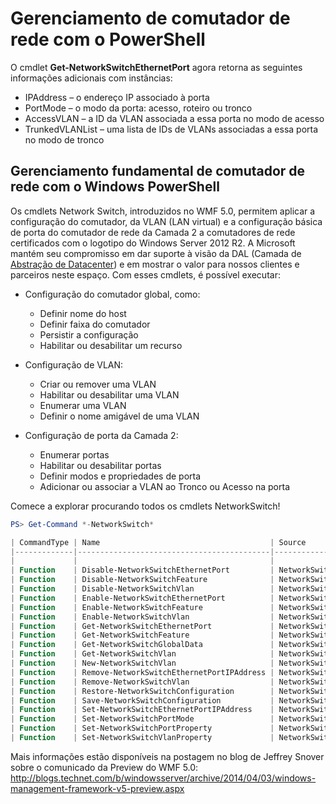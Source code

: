 # <a name="network-switch-management-with-powershell"></a>Gerenciamento de comutador de rede com o PowerShell

O cmdlet **Get-NetworkSwitchEthernetPort** agora retorna as seguintes informações adicionais com instâncias:

- IPAddress – o endereço IP associado à porta
- PortMode – o modo da porta: acesso, roteiro ou tronco
- AccessVLAN – a ID da VLAN associada a essa porta no modo de acesso
- TrunkedVLANList – uma lista de IDs de VLANs associadas a essa porta no modo de tronco

## <a name="fundamental-network-switch-management-with-windows-powershell"></a>Gerenciamento fundamental de comutador de rede com o Windows PowerShell

Os cmdlets Network Switch, introduzidos no WMF 5.0, permitem aplicar a configuração do comutador, da VLAN (LAN virtual) e a configuração básica de porta do comutador de rede da Camada 2 a comutadores de rede certificados com o logotipo do Windows Server 2012 R2. A Microsoft mantém seu compromisso em dar suporte à visão da DAL (Camada de [Abstração de Datacenter](http://technet.microsoft.com/en-us/cloud/dal.aspx)) e em mostrar o valor para nossos clientes e parceiros neste espaço. Com esses cmdlets, é possível executar:

- Configuração do comutador global, como:
    - Definir nome do host
    - Definir faixa do comutador
    - Persistir a configuração
    - Habilitar ou desabilitar um recurso

- Configuração de VLAN:
    - Criar ou remover uma VLAN
    - Habilitar ou desabilitar uma VLAN
    - Enumerar uma VLAN
    - Definir o nome amigável de uma VLAN

- Configuração de porta da Camada 2:
    - Enumerar portas
    - Habilitar ou desabilitar portas
    - Definir modos e propriedades de porta
    - Adicionar ou associar a VLAN ao Tronco ou Acesso na porta

Comece a explorar procurando todos os cmdlets NetworkSwitch!

```powershell
PS> Get-Command *-NetworkSwitch*

| CommandType | Name                                      | Source        |
|-------------|-------------------------------------------|---------------|
|             |                                           |               |
| Function    | Disable-NetworkSwitchEthernetPort         | NetworkSwitch |
| Function    | Disable-NetworkSwitchFeature              | NetworkSwitch |
| Function    | Disable-NetworkSwitchVlan                 | NetworkSwitch |
| Function    | Enable-NetworkSwitchEthernetPort          | NetworkSwitch |
| Function    | Enable-NetworkSwitchFeature               | NetworkSwitch |
| Function    | Enable-NetworkSwitchVlan                  | NetworkSwitch |
| Function    | Get-NetworkSwitchEthernetPort             | NetworkSwitch |
| Function    | Get-NetworkSwitchFeature                  | NetworkSwitch |
| Function    | Get-NetworkSwitchGlobalData               | NetworkSwitch |
| Function    | Get-NetworkSwitchVlan                     | NetworkSwitch |
| Function    | New-NetworkSwitchVlan                     | NetworkSwitch |
| Function    | Remove-NetworkSwitchEthernetPortIPAddress | NetworkSwitch |
| Function    | Remove-NetworkSwitchVlan                  | NetworkSwitch |
| Function    | Restore-NetworkSwitchConfiguration        | NetworkSwitch |
| Function    | Save-NetworkSwitchConfiguration           | NetworkSwitch |
| Function    | Set-NetworkSwitchEthernetPortIPAddress    | NetworkSwitch |
| Function    | Set-NetworkSwitchPortMode                 | NetworkSwitch |
| Function    | Set-NetworkSwitchPortProperty             | NetworkSwitch |
| Function    | Set-NetworkSwitchVlanProperty             | NetworkSwitch |
```

Mais informações estão disponíveis na postagem no blog de Jeffrey Snover sobre o comunicado da Preview do WMF 5.0: <http://blogs.technet.com/b/windowsserver/archive/2014/04/03/windows-management-framework-v5-preview.aspx>
